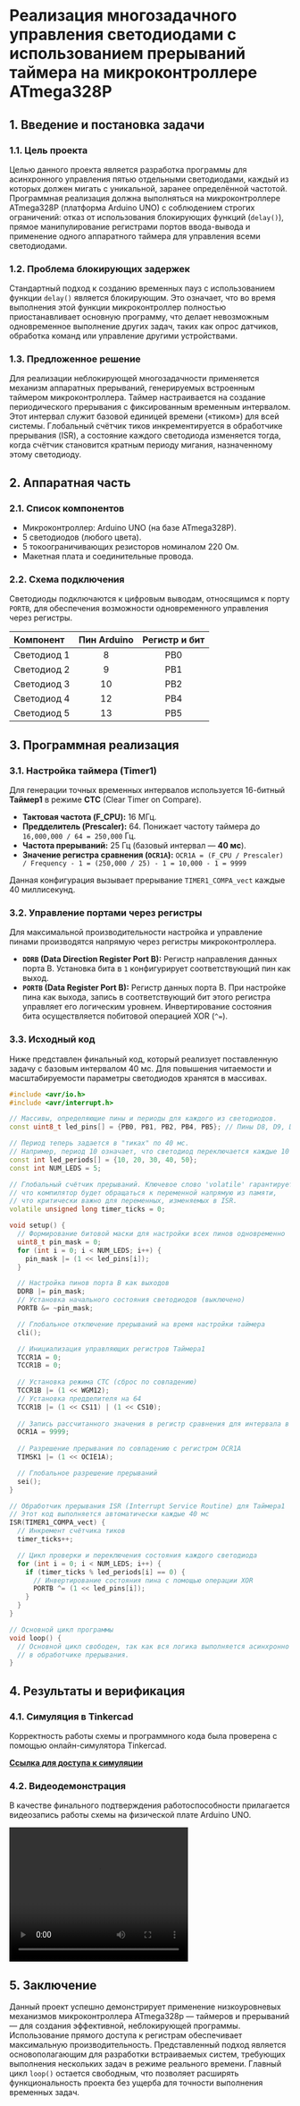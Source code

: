 # Реализация многозадачного управления светодиодами с использованием прерываний таймера на микроконтроллере ATmega328P

## 1. Введение и постановка задачи

### 1.1. Цель проекта

Целью данного проекта является разработка программы для асинхронного управления пятью отдельными светодиодами, 
каждый из которых должен мигать с уникальной, заранее определённой частотой. Программная реализация должна выполняться на микроконтроллере 
ATmega328P (платформа Arduino UNO) с соблюдением строгих ограничений: отказ от использования блокирующих функций (`delay()`), прямое манипулирование 
регистрами портов ввода-вывода и применение одного аппаратного таймера для управления всеми светодиодами.

### 1.2. Проблема блокирующих задержек

Стандартный подход к созданию временных пауз с использованием функции `delay()` является блокирующим. Это означает, что 
во время выполнения этой функции микроконтроллер полностью приостанавливает основную программу, что делает невозможным 
одновременное выполнение других задач, таких как опрос датчиков, обработка команд или управление другими устройствами.

### 1.3. Предложенное решение

Для реализации неблокирующей многозадачности применяется механизм аппаратных прерываний, генерируемых встроенным таймером
микроконтроллера. Таймер настраивается на создание периодического прерывания с фиксированным временным интервалом. Этот 
интервал служит базовой единицей времени («тиком») для всей системы. Глобальный счётчик тиков инкрементируется в обработчике
прерывания (ISR), а состояние каждого светодиода изменяется тогда, когда счётчик становится кратным периоду мигания, назначенному этому светодиоду.

## 2. Аппаратная часть

### 2.1. Список компонентов

*   Микроконтроллер: Arduino UNO (на базе ATmega328P).
*   5 светодиодов (любого цвета).
*   5 токоограничивающих резисторов номиналом 220 Ом.
*   Макетная плата и соединительные провода.

### 2.2. Схема подключения

Светодиоды подключаются к цифровым выводам, относящимся к порту `PORTB`, для обеспечения возможности одновременного управления через регистры.

| Компонент | Пин Arduino | Регистр и бит |
| :-------- | :---------: | :-----------: |
| Светодиод 1 |      8      |      PB0      |
| Светодиод 2 |      9      |      PB1      |
| Светодиод 3 |      10     |      PB2      |
| Светодиод 4 |      12     |      PB4      |
| Светодиод 5 |      13     |      PB5      |

## 3. Программная реализация

### 3.1. Настройка таймера (Timer1)

Для генерации точных временных интервалов используется 16-битный **Таймер1** в режиме **CTC** (Clear Timer on Compare).

*   **Тактовая частота (F_CPU):** 16 МГц.
*   **Предделитель (Prescaler):** 64. Понижает частоту таймера до `16,000,000 / 64 = 250,000` Гц.
*   **Частота прерываний:** 25 Гц (базовый интервал — **40 мс**).
*   **Значение регистра сравнения (`OCR1A`):**
    `OCR1A = (F_CPU / Prescaler) / Frequency - 1 = (250,000 / 25) - 1 = 10,000 - 1 = 9999`

Данная конфигурация вызывает прерывание `TIMER1_COMPA_vect` каждые 40 миллисекунд.

### 3.2. Управление портами через регистры

Для максимальной производительности настройка и управление пинами производятся напрямую через регистры микроконтроллера.

*   **`DDRB` (Data Direction Register Port B):** Регистр направления данных порта B. Установка бита в `1` конфигурирует соответствующий пин как выход.
*   **`PORTB` (Data Register Port B):** Регистр данных порта B. При настройке пина как выхода, запись в соответствующий бит этого регистра управляет его логическим уровнем. Инвертирование состояния бита осуществляется побитовой операцией XOR (`^=`).

### 3.3. Исходный код

Ниже представлен финальный код, который реализует поставленную задачу с базовым интервалом 40 мс. Для повышения читаемости и масштабируемости параметры светодиодов хранятся в массивах.

```cpp
#include <avr/io.h>
#include <avr/interrupt.h>

// Массивы, определяющие пины и периоды для каждого из светодиодов.
const uint8_t led_pins[] = {PB0, PB1, PB2, PB4, PB5}; // Пины D8, D9, D10, D12, D13

// Период теперь задается в "тиках" по 40 мс.
// Например, период 10 означает, что светодиод переключается каждые 10 * 40 мс = 400 мс.
const int led_periods[] = {10, 20, 30, 40, 50};
const int NUM_LEDS = 5;

// Глобальный счётчик прерываний. Ключевое слово 'volatile' гарантирует,
// что компилятор будет обращаться к переменной напрямую из памяти,
// что критически важно для переменных, изменяемых в ISR.
volatile unsigned long timer_ticks = 0;

void setup() {
  // Формирование битовой маски для настройки всех пинов одновременно
  uint8_t pin_mask = 0;
  for (int i = 0; i < NUM_LEDS; i++) {
    pin_mask |= (1 << led_pins[i]);
  }

  // Настройка пинов порта B как выходов
  DDRB |= pin_mask;
  // Установка начального состояния светодиодов (выключено)
  PORTB &= ~pin_mask;

  // Глобальное отключение прерываний на время настройки таймера
  cli();

  // Инициализация управляющих регистров Таймера1
  TCCR1A = 0;
  TCCR1B = 0;
  
  // Установка режима CTC (сброс по совпадению)
  TCCR1B |= (1 << WGM12);
  // Установка предделителя на 64
  TCCR1B |= (1 << CS11) | (1 << CS10);
  
  // Запись рассчитанного значения в регистр сравнения для интервала в 40 мс
  OCR1A = 9999;
  
  // Разрешение прерывания по совпадению с регистром OCR1A
  TIMSK1 |= (1 << OCIE1A);

  // Глобальное разрешение прерываний
  sei();
}

// Обработчик прерывания ISR (Interrupt Service Routine) для Таймера1
// Этот код выполняется автоматически каждые 40 мс
ISR(TIMER1_COMPA_vect) {
  // Инкремент счётчика тиков
  timer_ticks++;

  // Цикл проверки и переключения состояния каждого светодиода
  for (int i = 0; i < NUM_LEDS; i++) {
    if (timer_ticks % led_periods[i] == 0) {
      // Инвертирование состояния пина с помощью операции XOR
      PORTB ^= (1 << led_pins[i]);
    }
  }
}

// Основной цикл программы
void loop() {
  // Основной цикл свободен, так как вся логика выполняется асинхронно
  // в обработчике прерывания.
}
```

## 4. Результаты и верификация

### 4.1. Симуляция в Tinkercad

Корректность работы схемы и программного кода была проверена с помощью онлайн-симулятора Tinkercad. 

**[Ссылка для доступа к симуляции](https://www.tinkercad.com/things/gaqz72hGVBr-spectacular-stantia?sharecode=iSeVhC9CxPTndtZeDG8e9y1_D2MCjWfKWenjLb59otw)**

### 4.2. Видеодемонстрация

В качестве финального подтверждения работоспособности прилагается видеозапись работы схемы на физической плате Arduino UNO.

<video width="320" height="240" controls>
  <source src="video.mp4" type="video/mp4">
</video>

## 5. Заключение

Данный проект успешно демонстрирует применение низкоуровневых механизмов микроконтроллера 
ATmega328p — таймеров и прерываний — для создания эффективной, неблокирующей программы. Использование
прямого доступа к регистрам обеспечивает максимальную производительность. Представленный подход является 
основополагающим для разработки встраиваемых систем, требующих выполнения нескольких задач в режиме реального времени. 
Главный цикл `loop()` остается свободным, что позволяет расширять функциональность проекта без ущерба для точности выполнения временных задач.

